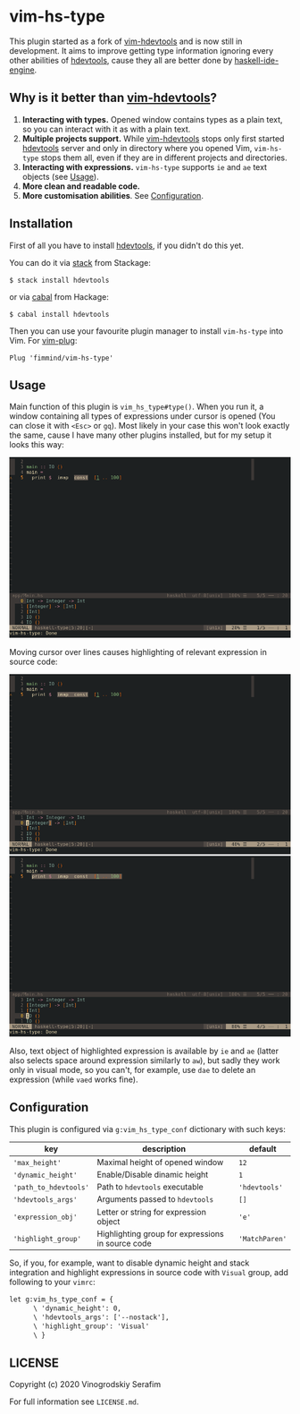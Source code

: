 vim-hs-type
===========

This plugin started as a fork of [vim-hdevtools] and is now still in development. It aims to improve getting type information ignoring every other abilities of [hdevtools], cause they all are better done by [haskell-ide-engine].

## Why is it better than [vim-hdevtools]?
1. **Interacting with types.** Opened window contains types as a plain text, so you can interact with it as with a plain text.
2. **Multiple projects support.** While [vim-hdevtools] stops only first started [hdevtools] server and only in directory where you opened Vim, `vim-hs-type` stops them all, even if they are in different projects and directories.
3. **Interacting with expressions.** `vim-hs-type` supports `ie` and `ae` text objects (see [Usage](#Usage)).
4. **More clean and readable code.**
5. **More customisation abilities**. See [Configuration](#Configuration).

## Installation

First of all you have to install [hdevtools], if you didn't do this yet.

You can do it via [stack] from Stackage:
```shell
$ stack install hdevtools
```

or via [cabal] from Hackage:
```shell
$ cabal install hdevtools
```

Then you can use your favourite plugin manager to install `vim-hs-type` into Vim. For [vim-plug]:
```
Plug 'fimmind/vim-hs-type'
```

## Usage

Main function of this plugin is `vim_hs_type#type()`. When you run it, a window containing all types of expressions under cursor is opened (You can close it with `<Esc>` or `gq`). Most likely in your case this won't look exactly the same, cause I have many other plugins installed, but for my setup it looks this way:

![](./pictures/function_run.png)

Moving cursor over lines causes highlighting of relevant expression in source code:

![](./pictures/moving_around1.png)
![](./pictures/moving_around2.png)

Also, text object of highlighted expression is available by `ie` and `ae` (latter also selects space around expression similarly to `aw`), but sadly they work only in visual mode, so you can't, for example, use `dae` to delete an expression (while `vaed` works fine).

## Configuration
This plugin is configured via `g:vim_hs_type_conf` dictionary with such keys:

| key                   | description                                       | default        |
|-----------------------|---------------------------------------------------|----------------|
| `'max_height'`        | Maximal height of opened window                   | `12`           |
| `'dynamic_height'`    | Enable/Disable dinamic height                     | `1`            |
| `'path_to_hdevtools'` | Path to `hdevtools` executable                    | `'hdevtools'`  |
| `'hdevtools_args'`    | Arguments passed to `hdevtools`                   | `[]`           |
| `'expression_obj'`    | Letter or string for expression object            | `'e'`          |
| `'highlight_group'`   | Highlighting group for expressions in source code | `'MatchParen'` |

So, if you, for example, want to disable dynamic height and stack integration and highlight expressions in source code with `Visual` group, add following to your `vimrc`:

```vim
let g:vim_hs_type_conf = {
      \ 'dynamic_height': 0,
      \ 'hdevtools_args': ['--nostack'],
      \ 'highlight_group': 'Visual'
      \ }
```

## LICENSE

Copyright (c) 2020 Vinogrodskiy Serafim

For full information see `LICENSE.md`.

[vim-hdevtools]:      https://github.com/bitc/vim-hdevtools
[vim-plug]:           https://github.com/junegunn/vim-plug
[neovim]:             https://neovim.io/
[hdevtools]:          https://github.com/hdevtools/hdevtools
[haskell-ide-engine]: https://github.com/haskell/haskell-ide-engine
[stack]:              http://haskellstack.org
[cabal]:              https://www.haskell.org/cabal/
